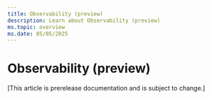 ```yaml
---
title: Observability (preview)
description: Learn about Observability (preview)
ms.topic: overview
ms.date: 05/05/2025
---
```


# Observability (preview)

[This article is prerelease documentation and is subject to change.]